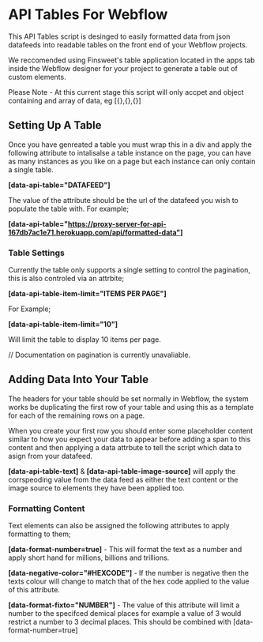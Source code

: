 # API Tables For Webflow #

This API Tables script is desinged to easily formatted data from json datafeeds into readable tables on the front end of your Webflow projects. 

We reccomended using Finsweet's table application located in the apps tab inside the Webflow designer for your project to generate a table out of custom elements. 

Please Note - At this current stage this script will only accpet and object containing and array of data, eg [{},{},{}]

## Setting Up A Table ##

Once you have genreated a table you must wrap this in a div and apply the following attribute to intalisalse a table instance on the page, you can have as many instances as you like on a page but each instance can only contain a single table. 

**[data-api-table="DATAFEED"]**

The value of the attribute should be the url of the datafeed you wish to populate the table with. For example; 

**[data-api-table="https://proxy-server-for-api-167db7ac1e71.herokuapp.com/api/formatted-data"]**

### Table Settings ###

Currently the table only supports a single setting to control the pagination, this is also controled via an attrbite; 

**[data-api-table-item-limit="ITEMS PER PAGE"]**

For Example;

**[data-api-table-item-limit="10"]**

Will limit the table to display 10 items per page. 

// Documentation on pagination is currently unavaliable.  

## Adding Data Into Your Table ##

The headers for your table should be set normally in Webflow, the system works be duplicating the first row of your table and using this as a template for each of the remaining rows on a page. 

When you create your first row you should enter some placeholder content similar to how you expect your data to appear before adding a span to this content and then applying a data attrbute to tell the script which data to asign from your datafeed. 

**[data-api-table-text]** & **[data-api-table-image-source]** will apply the corrspeoding value from the data feed as either the text content or the image source to elements they have been applied too. 

### Formatting Content #### 

Text elements can also be assigned the following attributes to apply formatting to them; 

**[data-format-number=true]** - This will format the text as a number and apply short hand for millions, billions and trillions. 

**[data-negative-color="#HEXCODE"]** - If the number is negative then the texts colour will change to match that of the hex code applied to the value of this attribute. 

**[data-format-fixto="NUMBER"]** - The value of this attribute will limit a number to the specifced demical places for example a value of 3 would restrict a number to 3 decimal places. This should be combined with [data-format-number=true]
